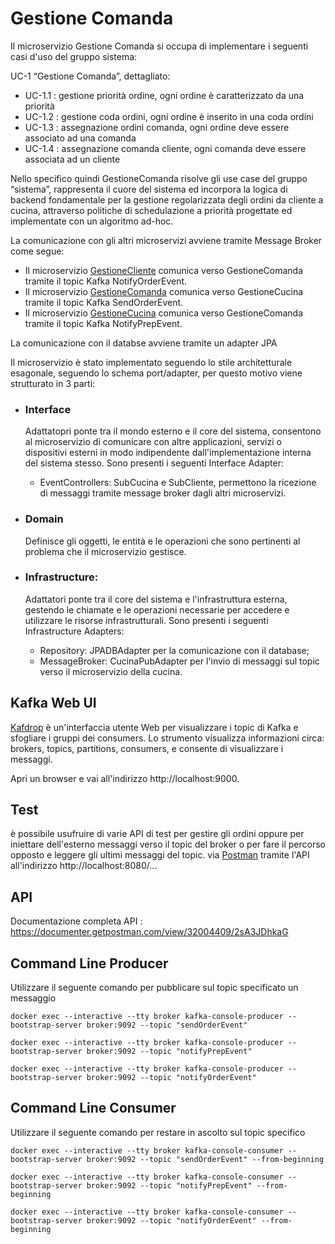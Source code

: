 # Gestione Comanda
Il microservizio Gestione Comanda si occupa di implementare i seguenti casi d'uso del gruppo sistema:

UC-1 “Gestione Comanda”, dettagliato:
- UC-1.1 : gestione priorità ordine, ogni ordine è caratterizzato da una priorità
- UC-1.2 : gestione coda ordini, ogni ordine è inserito in una coda ordini
- UC-1.3 : assegnazione ordini comanda, ogni ordine deve essere associato ad una comanda
- UC-1.4 : assegnazione comanda cliente, ogni comanda deve essere associata ad un cliente

Nello specifico quindi GestioneComanda risolve gli use case del gruppo “sistema”, rappresenta il cuore del sistema ed incorpora la logica di backend fondamentale per la gestione regolarizzata degli ordini da cliente a cucina, attraverso politiche di schedulazione a priorità progettate ed implementate con un algoritmo ad-hoc.

La comunicazione con gli altri microservizi avviene tramite Message Broker come segue:
- Il microservizio [GestioneCliente](https://github.com/giorgio-hash/GestioneCliente) comunica verso GestioneComanda tramite il topic Kafka NotifyOrderEvent.
- Il microservizio [GestioneComanda](https://github.com/giorgio-hash/GestioneComanda) comunica verso GestioneCucina tramite il topic Kafka SendOrderEvent.
- Il microservizio [GestioneCucina](https://github.com/giorgio-hash/GestioneCucina) comunica verso GestioneComanda tramite il topic Kafka NotifyPrepEvent.

La comunicazione con il databse avviene tramite un adapter JPA

Il microservizio è stato implementato seguendo lo stile architetturale esagonale, seguendo lo schema port/adapter, 
per questo motivo viene strutturato in 3 parti:

- ### Interface
    Adattatopri ponte tra il mondo esterno e il core del sistema, consentono al microservizio di comunicare con altre applicazioni, servizi o dispositivi esterni in modo         indipendente dall'implementazione interna del sistema stesso. Sono presenti i seguenti Interface Adapter:
    - EventControllers: SubCucina e SubCliente, permettono la ricezione di messaggi tramite message broker dagli altri microservizi.

- ### Domain
    Definisce gli oggetti, le entità e le operazioni che sono pertinenti al problema che il microservizio gestisce.

- ### Infrastructure:
    Adattatori ponte tra il core del sistema e l'infrastruttura esterna, gestendo le chiamate e le operazioni necessarie per accedere e utilizzare le risorse infrastrutturali.     Sono presenti i seguenti Infrastructure Adapters: 
    - Repository: JPADBAdapter per la comunicazione con il database;
    - MessageBroker: CucinaPubAdapter per l'invio di messaggi sul topic verso il microservizio della cucina.

## Kafka Web UI
[Kafdrop](https://github.com/obsidiandynamics/kafdrop) è un'interfaccia utente Web per visualizzare i topic di Kafka
e sfogliare i gruppi dei consumers.
Lo strumento visualizza informazioni circa: brokers, topics, partitions, consumers, e consente di visualizzare i messaggi.

Apri un browser e vai all'indirizzo http://localhost:9000.

## Test
è possibile usufruire di varie API di test per gestire gli ordini oppure per iniettare dell'esterno messaggi verso
il topic del broker o per fare il percorso opposto e leggere gli ultimi messaggi del topic.
via [Postman](https://web.postman.co//) tramite l'API all'indirizzo http://localhost:8080/...

## API
Documentazione completa API : https://documenter.getpostman.com/view/32004409/2sA3JDhkaG

## Command Line Producer
Utilizzare il seguente comando per pubblicare sul topic specificato un messaggio
```shell
docker exec --interactive --tty broker kafka-console-producer --bootstrap-server broker:9092 --topic "sendOrderEvent"
```
```shell
docker exec --interactive --tty broker kafka-console-producer --bootstrap-server broker:9092 --topic "notifyPrepEvent"
```
```shell
docker exec --interactive --tty broker kafka-console-producer --bootstrap-server broker:9092 --topic "notifyOrderEvent"
```

## Command Line Consumer
Utilizzare il seguente comando per restare in ascolto sul topic specifico
```shell
docker exec --interactive --tty broker kafka-console-consumer --bootstrap-server broker:9092 --topic "sendOrderEvent" --from-beginning
```
```shell
docker exec --interactive --tty broker kafka-console-consumer --bootstrap-server broker:9092 --topic "notifyPrepEvent" --from-beginning
```
```shell
docker exec --interactive --tty broker kafka-console-consumer --bootstrap-server broker:9092 --topic "notifyOrderEvent" --from-beginning
```
